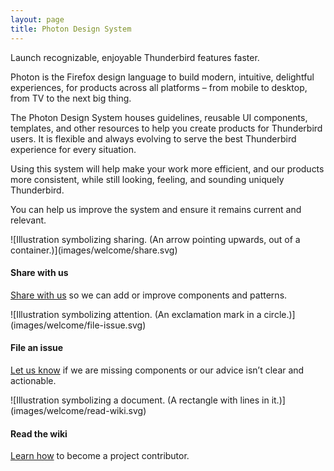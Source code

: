 ```yaml
---
layout: page
title: Photon Design System
---
```


Launch recognizable, enjoyable Thunderbird features faster.

Photon is the Firefox design language to build modern, intuitive, delightful experiences, for products across all platforms – from mobile to desktop, from TV to the next big thing.

The Photon Design System houses guidelines, reusable UI components, templates, and other resources to help you create products for Thunderbird users. It is flexible and always evolving to serve the best Thunderbird experience for every situation.

Using this system will help make your work more efficient, and our products more consistent, while still looking, feeling, and sounding uniquely Thunderbird.

You can help us improve the system and ensure it remains current and relevant.

<div class="grid-3">

<div markdown="1">
  ![Illustration symbolizing sharing. (An arrow pointing upwards, out of a container.)](images/welcome/share.svg)

#### Share with us

  [Share with us](https://github.com/thundernest/thunderbird-photon/issues) so we can add or improve components and patterns.
</div>

<div markdown="1">
  ![Illustration symbolizing attention. (An exclamation mark in a circle.)](images/welcome/file-issue.svg)

#### File an issue

  [Let us know](https://github.com/thundernest/thunderbird-photon/issues) if we are missing components or our advice isn’t clear and actionable.
</div>

<div markdown="1">
  ![Illustration symbolizing a document. (A rectangle with lines in it.)](images/welcome/read-wiki.svg)

#### Read the wiki

  [Learn how](https://github.com/firefoxux/photon/wiki/Getting-Started) to become a project contributor.
</div>
</div>
